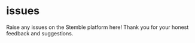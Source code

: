 # issues
Raise any issues on the Stemble platform here! Thank you for your honest feedback and suggestions.

